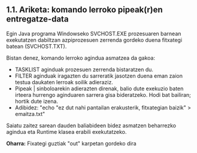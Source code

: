 ## 1.1. Ariketa: komando lerroko pipeak(r)en entregatze-data

Egin Java programa Windowseko SVCHOST.EXE prozesuaren barnean exekutatzen dabiltzan azpiprozesuen zerrenda gordeko duena fitxategi batean (SVCHOST.TXT).

Bistan denez, komando lerroko agindua asmatzea da gakoa:

* TASKLIST aginduak prozesuen zerrenda bistaratzen du.
*  FILTER aginduak iragazten du sarreratik jasotzen duena eman zaion testua         daukaten lerroak soilik adieraziz.
* Pipeak | sinboloarekin adierazten direnak, balio dute exekuzio baten irteera hurrengo aginduaren sarrera gisa bideratzeko. Hodi bat bailiran; hortik dute izena.
* Adibidez: "echo "ez dut nahi pantailan erakusterik, fitxategian baizik" > emaitza.txt"

Saiatu zaitez sarean dauden baliabideen bidez asmatzen beharrezko agindua eta Runtime klasea erabili exekutatzeko. 

**Oharra:** Fixategi guztiak "out" karpetan gordeko dira